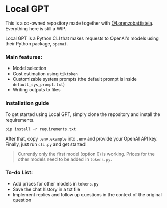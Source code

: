 # Local GPT
This is a co-owned repository made together with [@Lorenzobattistela](Lorenzobattistela). Everything here is still a WIP.

Local GPT is a Python CLI that makes requests to OpenAI's models using their Python package, `openai`.

### Main features:
- Model selection
- Cost estimation using `tiktoken`
- Customizable system prompts (the default prompt is inside `default_sys_prompt.txt`)
- Writing outputs to files

### Installation guide
To get started using Local GPT, simply clone the repository and install the requirements.
```
pip install -r requirements.txt
```
After that, copy `.env.example` into `.env` and provide your OpenAI API key.
Finally, just run `cli.py` and get started!
> Currently only the first model (option 0) is working. Prices for the other models need to be added in `tokens.py`.

### To-do List:
- Add prices for other models in `tokens.py`
- Save the chat history in a txt file
- Implement replies and follow up questions in the context of the original question
